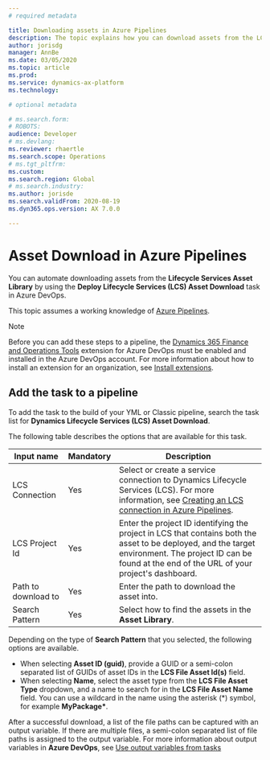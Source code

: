 ```yaml
---
# required metadata

title: Downloading assets in Azure Pipelines
description: The topic explains how you can download assets from the LCS asset library using Azure Pipelines.
author: jorisdg
manager: AnnBe
ms.date: 03/05/2020
ms.topic: article
ms.prod: 
ms.service: dynamics-ax-platform
ms.technology: 

# optional metadata

# ms.search.form: 
# ROBOTS: 
audience: Developer
# ms.devlang: 
ms.reviewer: rhaertle
ms.search.scope: Operations
# ms.tgt_pltfrm: 
ms.custom:
ms.search.region: Global
# ms.search.industry: 
ms.author: jorisde
ms.search.validFrom: 2020-08-19
ms.dyn365.ops.version: AX 7.0.0

---
```


# Asset Download in Azure Pipelines

You can automate downloading assets from the **Lifecycle Services Asset Library** by using the **Deploy Lifecycle Services (LCS) Asset Download** task in Azure DevOps.

This topic assumes a working knowledge of [Azure Pipelines](https://docs.microsoft.com/azure/devops/pipelines/get-started/pipelines-get-started).

> [!NOTE]
> Before you can add these steps to a pipeline, the [Dynamics 365 Finance and Operations Tools](https://marketplace.visualstudio.com/items?itemName=Dyn365FinOps.dynamics365-finops-tools) extension for Azure DevOps must be enabled and installed in the Azure DevOps account. For more information about how to install an extension for an organization, see [Install extensions](https://docs.microsoft.com/azure/devops/marketplace/install-extension?view=azure-devops&tabs=browser).

## Add the task to a pipeline

To add the task to the build of your YML or Classic pipeline, search the task list for **Dynamics Lifecycle Services (LCS) Asset Download**.

The following table describes the options that are available for this task.

| Input name | Mandatory | Description |
| --- | --- | --- |
| LCS Connection | Yes | Select or create a service connection to Dynamics Lifecycle Services (LCS). For more information, see [Creating an LCS connection in Azure Pipelines](pipeline-lcs-connection.md). |
| LCS Project Id | Yes | Enter the project ID identifying the project in LCS that contains both the asset to be deployed, and the target environment. The project ID can be found at the end of the URL of your project's dashboard. |
| Path to download to | Yes | Enter the path to download the asset into. |
| Search Pattern | Yes | Select how to find the assets in the **Asset Library**. |

Depending on the type of **Search Pattern** that you selected, the following options are available.

* When selecting **Asset ID (guid)**, provide a GUID or a semi-colon separated list of GUIDs of asset IDs in the **LCS File Asset Id(s)** field.
* When selecting **Name**, select the asset type from the **LCS File Asset Type** dropdown, and a name to search for in the **LCS File Asset Name** field. You can use a wildcard in the name using the asterisk (\*) symbol, for example **MyPackage\***.

After a successful download, a list of the file paths can be captured with an output variable. If there are multiple files, a semi-colon separated list of file paths is assigned to the output variable. For more information about output variables in **Azure DevOps**, see [Use output variables from tasks](https://docs.microsoft.com/azure/devops/pipelines/process/variables?view=azure-devops&tabs=yaml%2Cbatch#use-output-variables-from-tasks)
